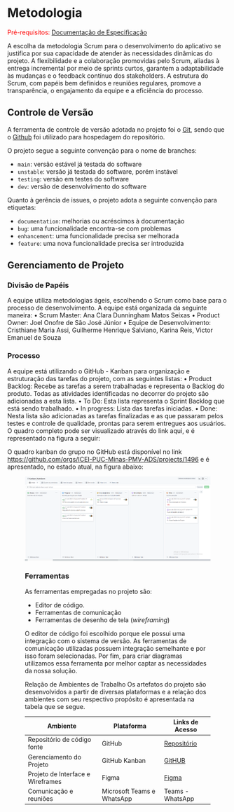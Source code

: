 
# Metodologia

<span style="color:red">Pré-requisitos: <a href="2-Especificação do Projeto.md"> Documentação de Especificação</a></span>

A escolha da metodologia Scrum para o desenvolvimento do aplicativo se justifica por sua capacidade de atender às necessidades dinâmicas do projeto. A flexibilidade e a colaboração promovidas pelo Scrum, aliadas à entrega incremental por meio de sprints curtos, garantem a adaptabilidade às mudanças e o feedback contínuo dos stakeholders. A estrutura do Scrum, com papéis bem definidos e reuniões regulares, promove a transparência, o engajamento da equipe e a eficiência do processo.
## Controle de Versão

A ferramenta de controle de versão adotada no projeto foi o
[Git](https://git-scm.com/), sendo que o [Github](https://github.com)
foi utilizado para hospedagem do repositório.

O projeto segue a seguinte convenção para o nome de branches:

- `main`: versão estável já testada do software
- `unstable`: versão já testada do software, porém instável
- `testing`: versão em testes do software
- `dev`: versão de desenvolvimento do software

Quanto à gerência de issues, o projeto adota a seguinte convenção para
etiquetas:

- `documentation`: melhorias ou acréscimos à documentação
- `bug`: uma funcionalidade encontra-se com problemas
- `enhancement`: uma funcionalidade precisa ser melhorada
- `feature`: uma nova funcionalidade precisa ser introduzida


## Gerenciamento de Projeto

### Divisão de Papéis

A equipe utiliza metodologias ágeis, escolhendo o Scrum como base para o processo de desenvolvimento. A equipe está organizada da seguinte maneira:
•	Scrum Master: Ana Clara Dunningham Matos Seixas
•	Product Owner: Joel Onofre de São José Júnior 
•	Equipe de Desenvolvimento: Cristhiane Maria Assi, Guilherme Henrique Salviano, Karina Reis, Victor Emanuel de Souza


### Processo

A equipe está utilizando o GitHub - Kanban para organização e estruturação das tarefas do projeto, com as seguintes listas:
•	Product Backlog: Recebe as tarefas a serem trabalhadas e representa o Backlog do produto. Todas as atividades identificadas no decorrer do projeto são adicionadas a esta lista.
•	To Do: Esta lista representa o Sprint Backlog que está sendo trabalhado.
•	In progress: Lista das tarefas iniciadas.
•	Done: Nesta lista são adicionadas as tarefas finalizadas e as que passaram pelos testes e controle de qualidade, prontas para serem entregues aos usuários.
O quadro completo pode ser visualizado através do link aqui, e é representado na figura a seguir:

O quadro kanban do grupo no GitHub está disponível no link https://github.com/orgs/ICEI-PUC-Minas-PMV-ADS/projects/1496 e é apresentado, no estado atual, na figura abaixo:
<figure> 
  <img src="https://github.com/ICEI-PUC-Minas-PMV-ADS/pmv-ads-2024-2-e2-proj-int-t7-nutribem/blob/1f11c72df5f45342f28e9bd0506023aef744f5d2/docs/img/Kanban%20Nutribem.png"
    <figcaption>

### Ferramentas

As ferramentas empregadas no projeto são:

- Editor de código.
- Ferramentas de comunicação
- Ferramentas de desenho de tela (_wireframing_)

O editor de código foi escolhido porque ele possui uma integração com o
sistema de versão. As ferramentas de comunicação utilizadas possuem
integração semelhante e por isso foram selecionadas. Por fim, para criar
diagramas utilizamos essa ferramenta por melhor captar as
necessidades da nossa solução.

Relação de Ambientes de Trabalho
Os artefatos do projeto são desenvolvidos a partir de diversas plataformas e a relação dos ambientes com seu respectivo propósito é apresentada na tabela que se segue.

|Ambiente | Plataforma |Links de Acesso|
|------|-----------------------------------------|----|
|Repositório de código fonte | GitHub |[Repositório](https://github.com/ICEI-PUC-Minas-PMV-ADS/pmv-ads-2024-2-e2-proj-int-t7-nutribem)| 
|Gerenciamento do Projeto | GitHub Kanban |[GitHUB](https://github.com/orgs/ICEI-PUC-Minas-PMV-ADS/projects/1496)|
|Projeto de Interface e Wireframes |Figma |[Figma](https://www.figma.com)|
|Comunicação e reuniões |Microsoft Teams e WhatsApp |Teams - WhatsApp|



